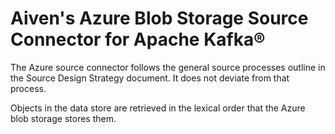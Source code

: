 # Aiven's Azure Blob Storage Source Connector for Apache Kafka®

The Azure source connector follows the general source processes outline in the Source Design Strategy document.  It does not deviate from that process.

Objects in the data store are retrieved in the lexical order that the Azure blob storage stores them.
